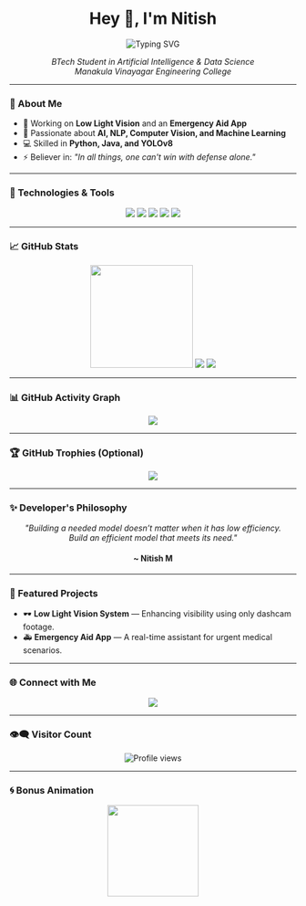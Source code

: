 <h1 align="center">
  Hey 👋, I'm Nitish
</h1>

<p align="center">
  <img src="https://readme-typing-svg.herokuapp.com?font=Fira+Code&weight=600&pause=1000&color=00F7FF&width=535&lines=BTech+Artificial+Intelligence+%26+Data+Science+Student;{AI+%7C+NLP+%7C+CV+%7C+ML}+%7C+Enthusiast+Person;Coding+the+future%2C+one+model+at+a+time" alt="Typing SVG" />
</p>

<p align="center">
  <em>BTech Student in Artificial Intelligence & Data Science</em><br>
  <em>Manakula Vinayagar Engineering College</em>
</p>

---

### 🧠 About Me

- 🔭 Working on **Low Light Vision** and an **Emergency Aid App**
- 🤖 Passionate about **AI, NLP, Computer Vision, and Machine Learning**
- 💻 Skilled in **Python, Java, and YOLOv8**
- ⚡ Believer in: *"In all things, one can't win with defense alone."*

---

### 🚀 Technologies & Tools

<p align="center">
  <img src="https://img.shields.io/badge/Python-3776AB?style=for-the-badge&logo=python&logoColor=white"/>
  <img src="https://img.shields.io/badge/Java-007396?style=for-the-badge&logo=java&logoColor=white"/>
  <img src="https://img.shields.io/badge/YOLOv8-00BFFF?style=for-the-badge"/>
  <img src="https://img.shields.io/badge/NLP-%23FF6F61?style=for-the-badge"/>
  <img src="https://img.shields.io/badge/Computer%20Vision-%239B59B6?style=for-the-badge"/>
</p>

---

### 📈 GitHub Stats

<p align="center">
  <img src="https://github-readme-stats.vercel.app/api?username=NitishM&show_icons=true&theme=tokyonight" height="180"/>
  <img src="https://github-readme-streak-stats.herokuapp.com/?user=NitishM&theme=tokyonight"/>
  <img src="https://github-readme-stats.vercel.app/api/top-langs/?username=NitishM&layout=compact&theme=tokyonight"/>
</p>

---

### 📊 GitHub Activity Graph

<p align="center">
  <img src="https://github-readme-activity-graph.vercel.app/graph?username=NitishM&theme=tokyo-night&hide_border=true&area=true"/>
</p>

---

### 🏆 GitHub Trophies (Optional)

<p align="center">
  <img src="https://github-profile-trophy.vercel.app/?username=NitishM&theme=tokyonight&no-bg=true&no-frame=true" />
</p>

---

### ✨ Developer's Philosophy

<p align="center">
  <em>
    "Building a needed model doesn’t matter when it has low efficiency.<br>
    Build an efficient model that meets its need."
  </em>
</p>

<h4 align="center">~ Nitish M</h4>

---

### 🧪 Featured Projects

- 🕶️ **Low Light Vision System** — Enhancing visibility using only dashcam footage.
- 🚑 **Emergency Aid App** — A real-time assistant for urgent medical scenarios.

---

### 🌐 Connect with Me

<!-- Replace # with actual links later -->
<p align="center">
  <a href="https://www.linkedin.com/in/nitish-m-2b75a1316/"><img src="https://img.shields.io/badge/LinkedIn-Connect-blue?style=for-the-badge&logo=linkedin" /></a>
  
</p>

---

### 👁️‍🗨️ Visitor Count

<p align="center">
  <img src="https://komarev.com/ghpvc/?username=NitishM&style=flat-square&color=blue" alt="Profile views"/>
</p>

---

### 🌀 Bonus Animation

<p align="center">
  <img src="https://media.giphy.com/media/qgQUggAC3Pfv687qPC/giphy.gif" height="160" />
</p>
